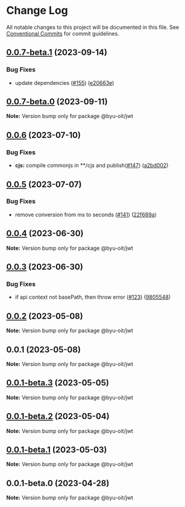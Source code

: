# Change Log

All notable changes to this project will be documented in this file.
See [Conventional Commits](https://conventionalcommits.org) for commit guidelines.

## [0.0.7-beta.1](https://github.com/byu-oit/byu-jwt-nodejs/compare/@byu-oit/jwt@0.0.7-beta.0...@byu-oit/jwt@0.0.7-beta.1) (2023-09-14)


### Bug Fixes

* update dependencies ([#155](https://github.com/byu-oit/byu-jwt-nodejs/issues/155)) ([e20663e](https://github.com/byu-oit/byu-jwt-nodejs/commit/e20663ecfd7c6c42a09ee48fa272fee85e694cfb))





## [0.0.7-beta.0](https://github.com/byu-oit/byu-jwt-nodejs/compare/@byu-oit/jwt@0.0.6...@byu-oit/jwt@0.0.7-beta.0) (2023-09-11)

**Note:** Version bump only for package @byu-oit/jwt





## [0.0.6](https://github.com/byu-oit/byu-jwt-nodejs/compare/@byu-oit/jwt@0.0.5...@byu-oit/jwt@0.0.6) (2023-07-10)


### Bug Fixes

* **cjs:** compile commonjs in **/cjs and publish([#147](https://github.com/byu-oit/byu-jwt-nodejs/issues/147)) ([a2bd002](https://github.com/byu-oit/byu-jwt-nodejs/commit/a2bd002782b42a1ac7aac7e65b5457dad2c61775))





## [0.0.5](https://github.com/byu-oit/byu-jwt-nodejs/compare/@byu-oit/jwt@0.0.4...@byu-oit/jwt@0.0.5) (2023-07-07)


### Bug Fixes

* remove conversion from ms to seconds ([#141](https://github.com/byu-oit/byu-jwt-nodejs/issues/141)) ([22f689a](https://github.com/byu-oit/byu-jwt-nodejs/commit/22f689a0f0d72509a2299020b381c9660addd0d7))





## [0.0.4](https://github.com/byu-oit/byu-jwt-nodejs/compare/@byu-oit/jwt@0.0.3...@byu-oit/jwt@0.0.4) (2023-06-30)

**Note:** Version bump only for package @byu-oit/jwt





## [0.0.3](https://github.com/byu-oit/byu-jwt-nodejs/compare/@byu-oit/jwt@0.0.2...@byu-oit/jwt@0.0.3) (2023-06-30)


### Bug Fixes

* if api context not basePath, then throw error ([#123](https://github.com/byu-oit/byu-jwt-nodejs/issues/123)) ([9805548](https://github.com/byu-oit/byu-jwt-nodejs/commit/98055480611f005d17c11dfb28b0c7268eab5a4b))





## [0.0.2](https://github.com/byu-oit/byu-jwt-nodejs/compare/@byu-oit/jwt@0.0.1...@byu-oit/jwt@0.0.2) (2023-05-08)

**Note:** Version bump only for package @byu-oit/jwt





## 0.0.1 (2023-05-08)

**Note:** Version bump only for package @byu-oit/jwt





## [0.0.1-beta.3](https://github.com/byu-oit/byu-jwt-nodejs/compare/@byu-oit/jwt@0.0.1-beta.2...@byu-oit/jwt@0.0.1-beta.3) (2023-05-05)

**Note:** Version bump only for package @byu-oit/jwt





## [0.0.1-beta.2](https://github.com/byu-oit/byu-jwt-nodejs/compare/@byu-oit/jwt@0.0.1-beta.1...@byu-oit/jwt@0.0.1-beta.2) (2023-05-04)

**Note:** Version bump only for package @byu-oit/jwt





## [0.0.1-beta.1](https://github.com/byu-oit/byu-jwt-nodejs/compare/@byu-oit/jwt@0.0.1-beta.0...@byu-oit/jwt@0.0.1-beta.1) (2023-05-03)

**Note:** Version bump only for package @byu-oit/jwt





## 0.0.1-beta.0 (2023-04-28)

**Note:** Version bump only for package @byu-oit/jwt
